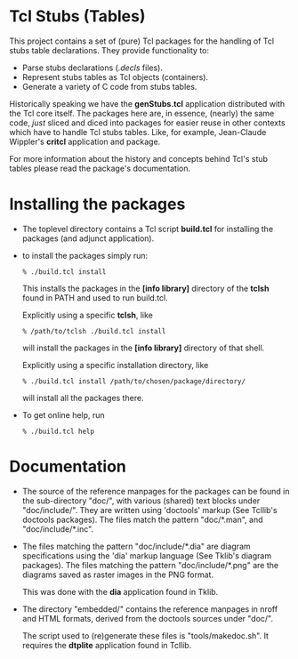 # Tcl Stubs (Tables)

This project contains a set of (pure) Tcl packages for the handling of
Tcl stubs table declarations. They provide functionality to:

 *  Parse stubs declarations (*.decls* files).
 *  Represent stubs tables as Tcl objects (containers).
 *  Generate a variety of C code from stubs tables.

Historically speaking we have the **genStubs.tcl** application
distributed with the Tcl core itself. The packages here are, in
essence, (nearly) the same code, *just* sliced and diced into packages
for easier reuse in other contexts which have to handle Tcl stubs
tables. Like, for example, Jean-Claude Wippler's **critcl**
application and package.

For more information about the history and concepts behind Tcl's stub
tables please read the package's documentation.

# Installing the packages

 *  The toplevel directory contains a Tcl script **build.tcl** for
    installing the packages (and adjunct application).

 * to install the packages simply run:

    ```% ./build.tcl install```

    This installs the packages in the **[info library]** directory of
    the **tclsh** found in PATH and used to run build.tcl.

    Explicitly using a specific **tclsh**, like

    ```% /path/to/tclsh ./build.tcl install```

    will install the packages in the **[info library]** directory of
    that shell.

    Explicitly using a specific installation directory, like

    ```% ./build.tcl install /path/to/chosen/package/directory/```

    will install all the packages there.

 *  To get online help, run

    ```% ./build.tcl help```

# Documentation

 *  The source of the reference manpages for the packages can be
    found in the sub-directory "doc/", with various (shared) text blocks
    under "doc/include/". They are written using 'doctools' markup (See
    Tcllib's doctools packages). The files match the pattern
    "doc/\*.man", and "doc/include/\*.inc".

 *  The files matching the pattern "doc/include/\*.dia" are diagram
    specifications using the 'dia' markup language (See Tklib's diagram
    packages). The files matching the pattern "doc/include/\*.png" are
    the diagrams saved as raster images in the PNG format.

    This was done with the **dia** application found in Tklib.

 *  The directory "embedded/" contains the reference manpages in nroff
    and HTML formats, derived from the doctools sources under "doc/".

    The script used to (re)generate these files is "tools/makedoc.sh".
    It requires the **dtplite** application found in Tcllib.
